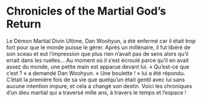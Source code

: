 # Chronicles of the Martial God’s Return
Le Démon Martial Divin Ultime, Dan Woohyun, a été enfermé car il était trop fort pour que le monde puisse le gérer.
Après un millénaire, il fut libéré de son sceau et eut l’impression que plus rien n’avait pas de sens alors qu’il errait dans les ruelles…
Au moment où il s’est écroulé parce qu’il en avait assez du monde, une petite main est apparue devant lui.
« Qu’est-ce que c’est ? » a demandé Dan Woohyun. « Une boulette ! » lui a été répondu.
C’était la première fois de sa vie que quelqu’un était gentil avec lui sans aucune intention impure, et cela a changé son destin.
Voici les chroniques d’un dieu martial qui a traversé mille ans, à travers le temps et l’espace !